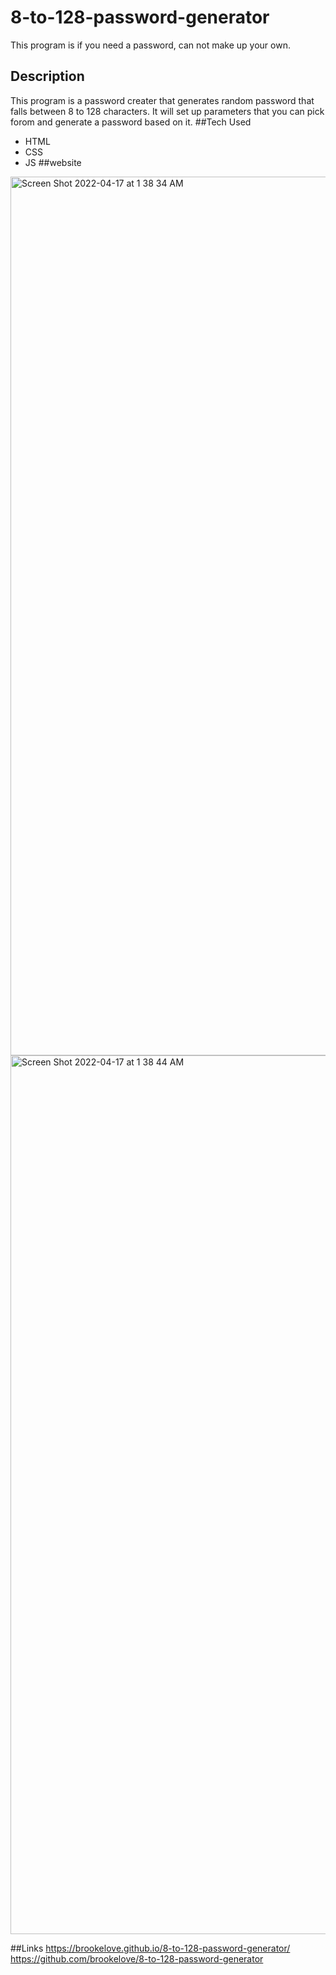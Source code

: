 # 8-to-128-password-generator
This program is if you need a password, can not make up your own. 
## Description
  This program is a password creater that generates random password that falls between 8 to 128 characters. It will set up parameters that you can pick forom and generate a password based on it.
##Tech Used
  - HTML
  - CSS
  - JS
 ##website
 <img width="1406" alt="Screen Shot 2022-04-17 at 1 38 34 AM" src="https://user-images.githubusercontent.com/98351351/163707173-98e88290-9984-415c-bc54-b89513a588b8.png">
<img width="1406" alt="Screen Shot 2022-04-17 at 1 38 44 AM" src="https://user-images.githubusercontent.com/98351351/163707176-5f61f518-70d7-4681-8386-9104d40d5919.png">

##Links
https://brookelove.github.io/8-to-128-password-generator/
https://github.com/brookelove/8-to-128-password-generator
